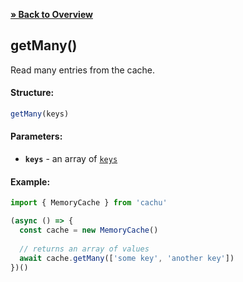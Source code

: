 [**» Back to Overview**](https://github.com/azurydev/cachu#features)

## getMany()

Read many entries from the cache.

#### Structure:

```js
getMany(keys)
```

#### Parameters:

- **`keys`** - an array of [`keys`](https://github.com/azurydev/cachu/blob/current/guide/types.md#key)

#### Example:

```js
import { MemoryCache } from 'cachu'

(async () => {
  const cache = new MemoryCache()
  
  // returns an array of values
  await cache.getMany(['some key', 'another key']) 
})()
```